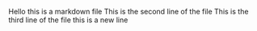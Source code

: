Hello this is a markdown file
This is the second line of the file
This is the third line of the file
this is a new line